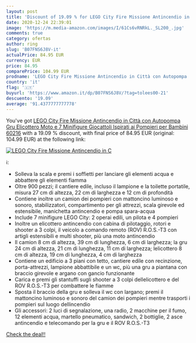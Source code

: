 ```yaml
---
layout: post
title: 'Discount of 19.09 % for LEGO City Fire Missione Antincendio in C'
date: 2020-12-24 22:39:01
image: 'https://m.media-amazon.com/images/I/61Cs6vRNRkL._SL200_.jpg'
comments: true
category: ofertas
author: ring
slug: 'B07FNS6J8V-it'
actualPrice: 84.95 EUR
currency: EUR
price: 84.95
comparePrice: 104.99 EUR
prodname: 'LEGO City Fire Missione Antincendio in Città con Autopompa  Gru  Elicottero  Moto e 7 Minifigure  Giocattoli Ispirati ai Pompieri per Bambini  60216'
country: 'it'
flag: '🇮🇹'
buyurl: 'https://www.amazon.it/dp/B07FNS6J8V/?tag=tolees00-21'
descuento: '19.09'
average: '91.4377777777778'
---
```


You've got [LEGO City Fire Missione Antincendio in Città con Autopompa  Gru  Elicottero  Moto e 7 Minifigure  Giocattoli Ispirati ai Pompieri per Bambini  60216](https://www.amazon.it/dp/B07FNS6J8V/?tag=tolees00-21) with a  19.09 % discount, with final price of 84.95 EUR (original: 104.99 EUR) at the following link:

[![LEGO City Fire Missione Antincendio in C](https://m.media-amazon.com/images/I/61Cs6vRNRkL._SL200_.jpg)](https://www.amazon.it/dp/B07FNS6J8V/?tag=tolees00-21)

ℹ️:

- Solleva la scala e premi i soffietti per lanciare gli elementi acqua e abbattere gli elementi fiamma
- Oltre 900 pezzi; il cantiere edile, incluso il lampione e la toilette portatile, misura 27 cm di altezza, 22 cm di larghezza e 12 cm di profondità
- Contiene inoltre un camion dei pompieri con mattoncino luminoso e sonoro, stabilizzatori, compartimento per gli attrezzi, scala girevole ed estensibile, manichetta antincendio e pompa spara-acqua
- Include 7 minifigure LEGO City: 2 operai edili, un pilota e 4 pompieri
- Inoltre un elicottero antincendio con cabina di pilotaggio, rotori e shooter a 3 colpi, il veicolo a comando remoto (ROV) R.O.S.-T3 con artigli estensibili e multi shooter, più una moto antincendio
- Il camion 8 cm di altezza, 39 cm di lunghezza, 6 cm di larghezza; la gru 24 cm di altezza, 21 cm di lunghezza, 11 cm di larghezza; lelicottero 8 cm di altezza, 19 cm di lunghezza, 4 cm di larghezza
- Contiene un edificio a 3 piani con tetto, cantiere edile con recinzione, porta-attrezzi, lampione abbattibile e un wc, più una gru a piantana con braccio girevole e argano con gancio funzionante
- Carica e premi gli stantuffi sugli shooter a 3 colpi dellelicottero e del ROV R.O.S.-T3 per combattere le fiamme
- Sposta il braccio della gru e solleva il wc con largano; premi il mattoncino luminoso e sonoro del camion dei pompieri mentre trasporti i pompieri sul luogo dellincendio
- Gli accessori: 2 luci di segnalazione, una radio, 2 macchine per il fumo, 12 elementi acqua, martello pneumatico, sandwich, 2 bottiglie, 2 asce antincendio e telecomando per la gru e il ROV R.O.S.-T3

[Check the deal!!](https://www.amazon.it/dp/B07FNS6J8V/?tag=tolees00-21)

